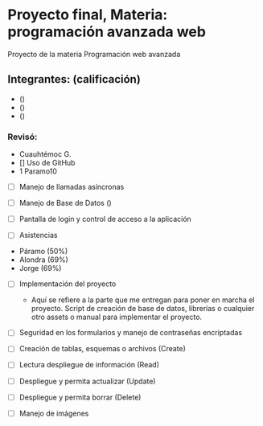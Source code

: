 # Proyecto final, Materia: programación avanzada web
Proyecto de la materia Programación web avanzada 

## Integrantes: (calificación)

-   ()
-   () 
-  ()

### Revisó:
- Cuauhtémoc G.
- [] Uso de GitHub 
 - 1  Paramo10 


- [ ] Manejo de llamadas asíncronas
 

- [ ] Manejo de Base de Datos ()
 

- [ ] Pantalla de login y control de acceso a la aplicación


- [ ] Asistencias
 - Páramo                     (50%)
 - Alondra                    (69%)
 - Jorge                      (69%)


- [ ] Implementación del proyecto
  - Aquí se refiere a la parte que me entregan para poner en marcha el proyecto. Script de creación de base de datos, librerías o cualquier otro assets o manual para implementar el proyecto.

- [ ] Seguridad en los formularios y manejo de contraseñas encriptadas

- [ ] Creación de tablas, esquemas o archivos (Create)


- [ ] Lectura  despliegue de información (Read)


- [ ] Despliegue y permita actualizar (Update)


- [ ] Despliegue  y permita borrar (Delete)


- [ ] Manejo de imágenes 






